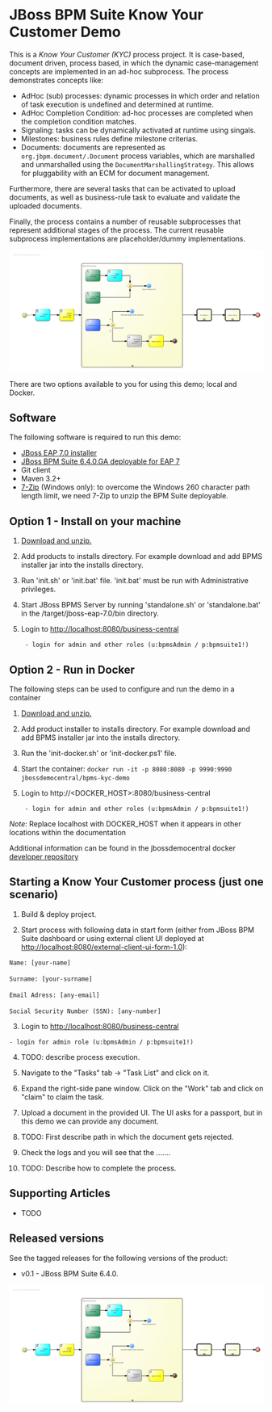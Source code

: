 JBoss BPM Suite Know Your Customer Demo
==================================
This is a _Know Your Customer (KYC)_ process project. It is case-based, document driven, process based, in which the dynamic case-management concepts are implemented in an ad-hoc subprocess. The process demonstrates concepts like:
- AdHoc (sub) processes: dynamic processes in which order and relation of task execution is undefined and determined at runtime.
- AdHoc Completion Condition: ad-hoc processes are completed when the completion condition matches.
- Signaling: tasks can be dynamically activated at runtime using singals.
- Milestones: business rules define milestone criterias.
- Documents: documents are represented as `org.jbpm.document/.Document` process variables, which are marshalled and unmarshalled using the `DocumentMarshallingStrategy`. This allows for pluggability with an ECM for document management.


Furthermore, there are several tasks that can be activated to upload documents, as well as business-rule task to evaluate and validate the uploaded documents.

Finally, the process contains a number of reusable subprocesses that represent additional stages of the process. The current  reusable subprocess implementations are placeholder/dummy implementations.

![KYC Process](docs/demo-images/bpms-kyc-demo.kyc-process.png)

There are two options available to you for using this demo; local and Docker.

Software
--------
The following software is required to run this demo:
- [JBoss EAP 7.0 installer](https://developers.redhat.com/download-manager/file/jboss-eap-7.0.0-installer.jar)
- [JBoss BPM Suite 6.4.0.GA deployable for EAP 7](https://developers.redhat.com/download-manager/content/origin/files/sha256/be/be13e233f70054ed071ebde7c8129d59431a5eb5cbf95eee046627592b679a1f/jboss-bpmsuite-6.4.0.GA-deployable-eap7.x.zip)
- Git client
- Maven 3.2+
- [7-Zip](http://www.7-zip.org/download.html) (Windows only): to overcome the Windows 260 character path length limit, we need 7-Zip to unzip the BPM Suite deployable.

Option 1 - Install on your machine
----------------------------------
1. [Download and unzip.](https://github.com/jbossdemocentral/bpms-kyc-demo/archive/master.zip)

2. Add products to installs directory. For example download and add BPMS installer jar into the installs directory.

3. Run 'init.sh' or 'init.bat' file. 'init.bat' must be run with Administrative privileges.

4. Start JBoss BPMS Server by running 'standalone.sh' or 'standalone.bat' in the <path-to-project>/target/jboss-eap-7.0/bin directory.

5. Login to [http://localhost:8080/business-central](http://localhost:8080/business-central)

    ```
     - login for admin and other roles (u:bpmsAdmin / p:bpmsuite1!)
    ```


Option 2 - Run in Docker
----------------------------------------------
The following steps can be used to configure and run the demo in a container

1. [Download and unzip.](https://github.com/jbossdemocentral/bpms-kyc-demo/archive/master.zip)

2. Add product installer to installs directory. For example download and add BPMS installer jar into the installs directory.

3. Run the 'init-docker.sh' or 'init-docker.ps1' file.

4. Start the container: `docker run -it -p 8080:8080 -p 9990:9990 jbossdemocentral/bpms-kyc-demo`

5. Login to http://&lt;DOCKER_HOST&gt;:8080/business-central

    ```
     - login for admin and other roles (u:bpmsAdmin / p:bpmsuite1!)
    ```

*Note*: Replace localhost with DOCKER_HOST when it appears in other locations within the documentation

Additional information can be found in the jbossdemocentral docker [developer repository](https://github.com/jbossdemocentral/docker-developer)

Starting a Know Your Customer process (just one scenario)
-----------------------------------------------
1. Build & deploy project.

2. Start process with following data in start form (either from JBoss BPM Suite dashboard or using external client
	 UI deployed at [http://localhost:8080/external-client-ui-form-1.0](http://localhost:8080/external-client-ui-form-1.0)):

  ```
  Name: [your-name]

  Surname: [your-surname]

  Email Adress: [any-email]

  Social Security Number (SSN): [any-number]
  ```

3. Login to [http://localhost:8080/business-central](http://localhost:8080/business-central)

  ```
  - login for admin role (u:bpmsAdmin / p:bpmsuite1!)
  ```

4. TODO: describe process execution.

5. Navigate to the "Tasks" tab -> "Task List" and click on it.

6. Expand the right-side pane window.   Click on the "Work" tab and click on "claim" to claim the task.

7. Upload a document in the provided UI. The UI asks for a passport, but in this demo we can provide any document.

8. TODO: First describe path in which the document gets rejected.

9. Check the logs and you will see that the .......

10. TODO: Describe how to complete the process.


Supporting Articles
-------------------
- TODO

Released versions
-----------------
See the tagged releases for the following versions of the product:

- v0.1 - JBoss BPM Suite 6.4.0.


[![Video part 1](docs/demo-images/bpms-kyc-demo.kyc-process.png?raw=true)](https://youtu.be/dQw4w9WgXcQ)
